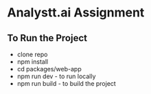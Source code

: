 # Analystt.ai Assignment

## To Run the Project

- clone repo
- npm install
- cd packages/web-app
- npm run dev - to run locally
- npm run build - to build the project
